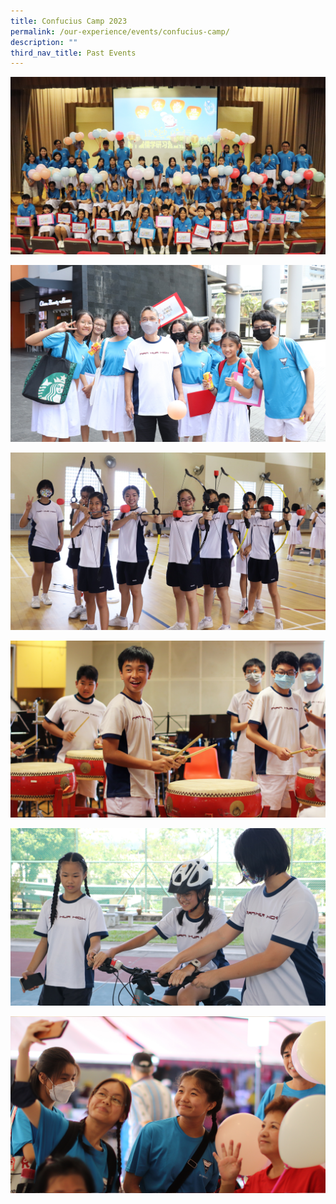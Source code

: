 ```yaml
---
title: Confucius Camp 2023
permalink: /our-experience/events/confucius-camp/
description: ""
third_nav_title: Past Events
---
```

![](/images/Events%20Page/Confucius%20Camp/confuciuscamp_2240x1260_1.jpg)

![](/images/Events%20Page/Confucius%20Camp/confuciuscamp_2240x1260_2.jpg)

![](/images/Events%20Page/Confucius%20Camp/confuciuscamp_2240x1260_3.jpg)

![](/images/Events%20Page/Confucius%20Camp/confuciuscamp_2240x1260_4.jpg)

![](/images/Events%20Page/Confucius%20Camp/confuciuscamp_2240x1260_6.jpg)

![](/images/Events%20Page/Confucius%20Camp/confuciuscamp_2240x1260_5.jpg)